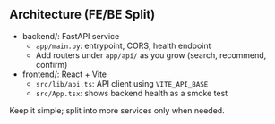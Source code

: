 ## Architecture (FE/BE Split)

- backend/: FastAPI service
  - `app/main.py`: entrypoint, CORS, health endpoint
  - Add routers under `app/api/` as you grow (search, recommend, confirm)
- frontend/: React + Vite
  - `src/lib/api.ts`: API client using `VITE_API_BASE`
  - `src/App.tsx`: shows backend health as a smoke test

Keep it simple; split into more services only when needed.
